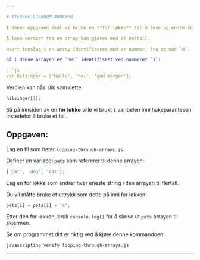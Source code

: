 ```yaml
---

# ITERERE GJENNOM ARRAYER

I denne oppgaven skal vi bruke en **for løkke** til å lese og endre en liste av verdier i en array.

Å lese verdier fra en array kan gjøres med et heltall.

Hvert innslag i en array identifiseres med et nummer, fra og med `0`.

Så i denne arrayen er `hei` identifisert ved nummeret `1`:

```js
var hilsinger = ['hallo', 'hei', 'god morgen'];
```

Verdien kan nås slik som dette:

```js
hilsinger[1];
```

Så på innsiden av en **for løkke** ville vi brukt `i` varibelen inni hakeparantesen instedefor å bruke et tall.

## Oppgaven:

Lag en fil som heter `looping-through-arrays.js`.

Definer en variabel `pets` som refererer til denne arrayen:

```js
['cat', 'dog', 'rat'];
```

Lag en for løkke som endrer hver eneste string i den arrayen til flertall.

Du vil måtte bruke et uttrykk som dette på inni for løkken:

```js
pets[i] = pets[i] + 's';
```

Etter den for løkken, bruk `console.log()` for å skrive ut `pets` arrayen til skjermen.

Se om programmet ditt er riktig ved å kjøre denne kommandoen:

`javascripting verify looping-through-arrays.js`

---
```

